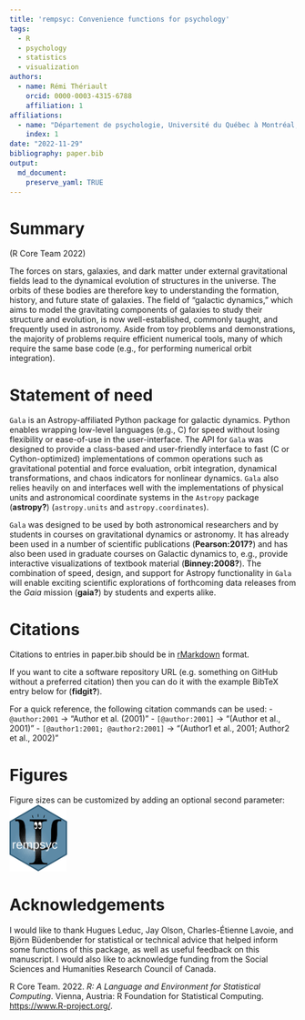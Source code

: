 ```yaml
---
title: 'rempsyc: Convenience functions for psychology'
tags:
  - R
  - psychology
  - statistics
  - visualization
authors:
  - name: Rémi Thériault
    orcid: 0000-0003-4315-6788
    affiliation: 1
affiliations:
  - name: "Département de psychologie, Université du Québec à Montréal, Québec, Canada"
    index: 1
date: "2022-11-29"
bibliography: paper.bib
output:
  md_document:
    preserve_yaml: TRUE
---
```


# Summary

(R Core Team 2022)

The forces on stars, galaxies, and dark matter under external
gravitational fields lead to the dynamical evolution of structures in
the universe. The orbits of these bodies are therefore key to
understanding the formation, history, and future state of galaxies. The
field of “galactic dynamics,” which aims to model the gravitating
components of galaxies to study their structure and evolution, is now
well-established, commonly taught, and frequently used in astronomy.
Aside from toy problems and demonstrations, the majority of problems
require efficient numerical tools, many of which require the same base
code (e.g., for performing numerical orbit integration).

# Statement of need

`Gala` is an Astropy-affiliated Python package for galactic dynamics.
Python enables wrapping low-level languages (e.g., C) for speed without
losing flexibility or ease-of-use in the user-interface. The API for
`Gala` was designed to provide a class-based and user-friendly interface
to fast (C or Cython-optimized) implementations of common operations
such as gravitational potential and force evaluation, orbit integration,
dynamical transformations, and chaos indicators for nonlinear dynamics.
`Gala` also relies heavily on and interfaces well with the
implementations of physical units and astronomical coordinate systems in
the `Astropy` package (**astropy?**) (`astropy.units` and
`astropy.coordinates`).

`Gala` was designed to be used by both astronomical researchers and by
students in courses on gravitational dynamics or astronomy. It has
already been used in a number of scientific publications
(**Pearson:2017?**) and has also been used in graduate courses on
Galactic dynamics to, e.g., provide interactive visualizations of
textbook material (**Binney:2008?**). The combination of speed, design,
and support for Astropy functionality in `Gala` will enable exciting
scientific explorations of forthcoming data releases from the *Gaia*
mission (**gaia?**) by students and experts alike.

# Citations

Citations to entries in paper.bib should be in
[rMarkdown](http://rmarkdown.rstudio.com/authoring_bibliographies_and_citations.html)
format.

If you want to cite a software repository URL (e.g. something on GitHub
without a preferred citation) then you can do it with the example BibTeX
entry below for (**fidgit?**).

For a quick reference, the following citation commands can be used: -
`@author:2001` -&gt; “Author et al. (2001)” - `[@author:2001]` -&gt;
“(Author et al., 2001)” - `[@author1:2001; @author2:2001]` -&gt;
“(Author1 et al., 2001; Author2 et al., 2002)”

# Figures

Figure sizes can be customized by adding an optional second parameter:
<img src="figure.png" style="width:20.0%"
alt="Caption for example figure." />

# Acknowledgements

I would like to thank Hugues Leduc, Jay Olson, Charles-Étienne Lavoie,
and Björn Büdenbender for statistical or technical advice that helped
inform some functions of this package, as well as useful feedback on
this manuscript. I would also like to acknowledge funding from the
Social Sciences and Humanities Research Council of Canada.

R Core Team. 2022. *R: A Language and Environment for Statistical
Computing*. Vienna, Austria: R Foundation for Statistical Computing.
<https://www.R-project.org/>.
